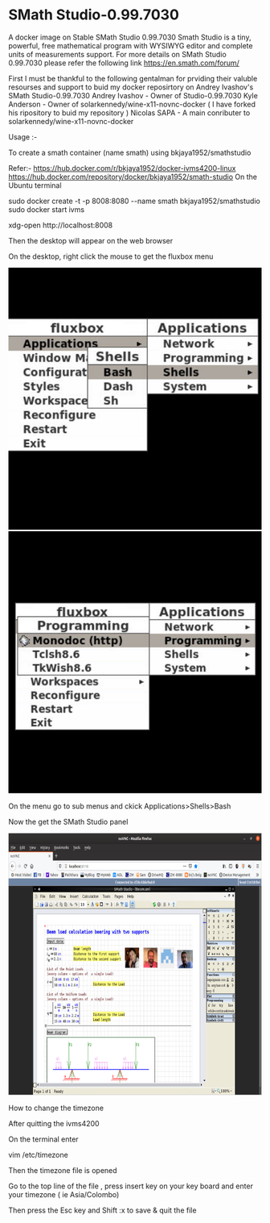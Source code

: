 # SMath Studio-0.99.7030
A docker image on Stable SMath Studio 0.99.7030
Smath Studio is a tiny, powerful, free mathematical program with WYSIWYG editor and complete units of measurements support. 
For more details on SMath Studio 0.99.7030 please refer the following link 
https://en.smath.com/forum/

First I must be thankful to the following gentalman for prviding their valuble resourses and support to buid my docker reposirtory on Andrey Ivashov's SMath Studio-0.99.7030 
Andrey Ivashov - Owner of Studio-0.99.7030
Kyle Anderson - Owner of   solarkennedy/wine-x11-novnc-docker ( I have forked his ripository to buid my repository )
Nicolas SAPA - A main conributer to solarkennedy/wine-x11-novnc-docker 

Usage :-

To create a smath container (name smath) using bkjaya1952/smathstudio

Refer:- https://hub.docker.com/r/bkjaya1952/docker-ivms4200-linux
https://hub.docker.com/repository/docker/bkjaya1952/smath-studio
On the Ubuntu terminal

sudo docker create -t -p 8008:8080 --name smath bkjaya1952/smathstudio
sudo docker start ivms

xdg-open http://localhost:8008

Then the desktop will appear on the web browser

On the desktop, right click the mouse to get the fluxbox menu

<img src="https://raw.githubusercontent.com/bkjaya2020/smathstudio/master/menu1.png" alt="https://raw.githubusercontent.com/bkjaya2020/smathstudio/master/menu1.png" width="625" height="520">

<img src="https://raw.githubusercontent.com/bkjaya2020/smathstudio/master/menu2.png" alt="https://raw.githubusercontent.com/bkjaya2020/smathstudio/master/menu2.png" width="625" height="520">

On the menu go to sub menus and ckick Applications>Shells>Bash

Now the get the SMath Studio panel

<img src="https://raw.githubusercontent.com/bkjaya2020/smathstudio/master/Screenshot%20from%202020-02-16%2010-25-36.png" alt="https://raw.githubusercontent.com/bkjaya2020/smathstudio/master/Screenshot%20from%202020-02-16%2010-25-36.png" width="625" height="520">

How to change the timezone

After quitting the ivms4200

On the terminal enter

vim /etc/timezone

Then the timezone file is opened

Go to the top line of the file , press insert key on your key board and enter your timezone ( ie Asia/Colombo)

Then press the Esc key and Shift :x to save & quit the file


